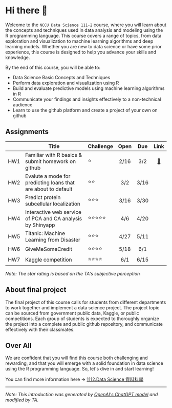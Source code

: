 # Hi there 👋
Welcome to the `NCCU Data Science 111-2` course, where you will learn about the concepts and techniques used in data analysis and modeling using the R programming language. This course covers a range of topics, from data exploration and visualization to machine learning algorithms and deep learning models. Whether you are new to data science or have some prior experience, this course is designed to help you advance your skills and knowledge.

By the end of this course, you will be able to:

- Data Science Basic Concepts and Techniques
- Perform data exploration and visualization using R
- Build and evaluate predictive models using machine learning algorithms in R
- Communicate your findings and insights effectively to a non-technical audience
- Learn to use the github platform and create a project of your own on github

## Assignments
||Title|Challenge|Open|Due|Link|
|-|-|-|:-:|:-:|:-:|
|HW1|Familiar with R basics & submit homework on github|⭐|2/16|3/2|[🔗](https://classroom.github.com/a/iiu49CN9)|
|HW2|Evalute a mode for predicting loans that are about to default|⭐⭐|3/2|3/16||
|HW3|Predict protein subcellular localization|⭐⭐⭐|3/16|3/30||
|HW4|Interactive web service of PCA and CA analysis by Shinyapp|⭐⭐⭐⭐⭐|4/6|4/20|
|HW5|Titanic: Machine Learning from Disaster|⭐⭐⭐|4/27|5/11||
|HW6|GiveMeSomeCredit|⭐⭐⭐⭐|5/18|6/1||
|HW7|Kaggle competition|⭐⭐⭐⭐|6/1|6/15||

_Note: The star rating is based on the TA's subjective perception_

## About final project
The final project of this course calls for students from different departments to work together and implement a data science project. The project topic can be sourced from government public data, Kaggle, or public competitions. Each group of students is expected to thoroughly organize the project into a complete and public github repository, and communicate effectively with their classmates.

## Over All
We are confident that you will find this course both challenging and rewarding, and that you will emerge with a solid foundation in data science using the R programming language. So, let's dive in and start learning!

You can find more information here → [1112.Data Science 資料科學](https://www.changlabtw.com/1112-datascience.html)

--- 
_Note: This introduction was generated by [OpenAI's ChatGPT model](https://chat.openai.com/chat) and modified by TA._

